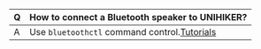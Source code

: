 | **Q** | **How to connect a Bluetooth speaker to UNIHIKER?** |
| --- | --- |
| A | Use `bluetoothctl` command control.[Tutorials](https://www.unihiker.com/wiki/bluetooth) |

